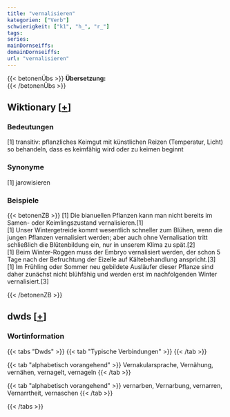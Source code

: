 ```yaml
---
title: "vernalisieren"
kategorien: ["Verb"]
schwierigkeit: ["k1", "h_", "r_"]
tags:
series:
mainDornseiffs:
domainDornseiffs:
url: "vernalisieren"
---
```


{{< betonenÜbs >}}
**Übersetzung:**  
{{< /betonenÜbs >}}

## Wiktionary [[+](https://de.wiktionary.org/wiki/vernalisieren)]

### Bedeutungen
[1] transitiv: pflanzliches Keimgut mit künstlichen Reizen (Temperatur, Licht) so behandeln, dass es keimfähig wird oder zu keimen beginnt  

### Synonyme
[1] jarowisieren  

### Beispiele
{{< betonenZB >}}
[1] Die bianuellen Pflanzen kann man nicht bereits im Samen- oder Keimlingszustand vernalisieren.[1]  
[1] Unser Wintergetreide kommt wesentlich schneller zum Blühen, wenn die jungen Pflanzen vernalisiert werden; aber auch ohne Vernalisation tritt schließlich die Blütenbildung ein, nur in unserem Klima zu spät.[2]  
[1] Beim Winter-Roggen muss der Embryo vernalisiert werden, der schon 5 Tage nach der Befruchtung der Eizelle auf Kältebehandlung anspricht.[3]  
[1] Im Frühling oder Sommer neu gebildete Ausläufer dieser Pflanze sind daher zunächst nicht blühfähig und werden erst im nachfolgenden Winter vernalisiert.[3]  

{{< /betonenZB >}}


## dwds [[+](https://www.dwds.de/wb/vernalisieren)]

### Wortinformation
{{< tabs "Dwds" >}}
{{< tab "Typische Verbindungen" >}}
{{< /tab >}}

{{< tab "alphabetisch vorangehend" >}}
Vernakularsprache, Vernähung, vernähen, vernagelt, vernageln
{{< /tab >}}

{{< tab "alphabetisch vorangehend" >}}
vernarben, Vernarbung, vernarren, Vernarrtheit, vernaschen
{{< /tab >}}

{{< /tabs >}}

